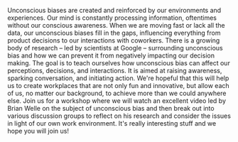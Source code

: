 Unconscious biases are created and reinforced by our environments and experiences. Our mind is constantly processing information, oftentimes without our conscious awareness. When we are moving fast or lack all the data, our unconscious biases fill in the gaps, influencing everything from product decisions to our interactions with coworkers. There is a growing body of research – led by scientists at Google – surrounding unconscious bias and how we can prevent it from negatively impacting our decision making. The goal is to teach ourselves how unconscious bias can affect our perceptions, decisions, and interactions. It is aimed at raising awareness, sparking conversation, and initiating action. We're hopeful that this will help us to create workplaces that are not only fun and innovative, but allow each of us, no matter our background, to achieve more than we could anywhere else.
Join us for a workshop where we will watch an excellent video led by Brian Welle on the subject of unconscious bias and then break out into various discussion groups to reflect on his research and consider the issues in light of our own work environment.  It's really interesting stuff and we hope you will join us!